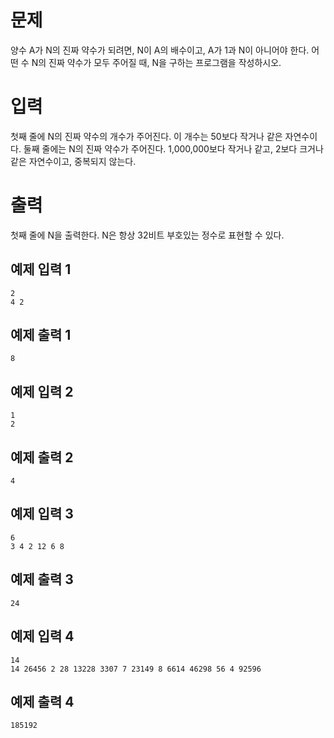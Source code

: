 문제
============
양수 A가 N의 진짜 약수가 되려면, N이 A의 배수이고, A가 1과 N이 아니어야 한다. 어떤 수 N의 진짜 약수가 모두 주어질 때, N을 구하는 프로그램을 작성하시오.

입력
==========
첫째 줄에 N의 진짜 약수의 개수가 주어진다. 이 개수는 50보다 작거나 같은 자연수이다. 둘째 줄에는 N의 진짜 약수가 주어진다. 1,000,000보다 작거나 같고, 2보다 크거나 같은 자연수이고, 중복되지 않는다.

출력
=========
첫째 줄에 N을 출력한다. N은 항상 32비트 부호있는 정수로 표현할 수 있다.

예제 입력 1 
------------
```
2
4 2
```
예제 출력 1 
------------
```
8
```
예제 입력 2 
-----------
```
1
2
```
예제 출력 2 
-----------
```
4
```
예제 입력 3 
-------------
```
6
3 4 2 12 6 8
```
예제 출력 3 
--------------
```
24
```
예제 입력 4 
------------
```
14
14 26456 2 28 13228 3307 7 23149 8 6614 46298 56 4 92596
```
예제 출력 4 
------------
```
185192
```
